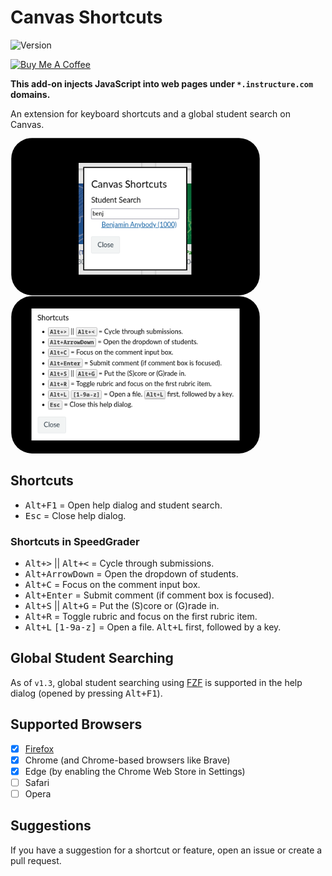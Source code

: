 # Canvas Shortcuts

![Version](https://img.shields.io/badge/version-v1.4-green)

<a href="https://www.buymeacoffee.com/dbuckley" target="_blank"><img src="https://cdn.buymeacoffee.com/buttons/default-orange.png" alt="Buy Me A Coffee" height="41" width="174"></a>

**This add-on injects JavaScript into web pages under `*.instructure.com` domains.**

An extension for keyboard shortcuts and a global student search on Canvas.

<img src="screenshots/student-search.png" width="400" style="    clip-path: inset(30px 50px 30px 50px round 25px); scale: 1.325">
<img src="screenshots/speedgrader-shortcuts.png" width="400" style="    clip-path: inset(30px 50px 30px 50px round 25px); scale: 1.325">

## Shortcuts

<ul>
    <li><kbd>Alt+F1</kbd> = Open help dialog and student search.</li>
    <li><kbd>Esc</kbd> = Close help dialog.</li>
</ul>

### Shortcuts in SpeedGrader

<ul>
    <li><kbd>Alt+&gt;</kbd> || <kbd>Alt+&lt;</kbd> = Cycle through submissions.</li>
    <li><kbd>Alt+ArrowDown</kbd> = Open the dropdown of students.</li>
    <li><kbd>Alt+C</kbd> = Focus on the comment input box.</li>
    <li><kbd>Alt+Enter</kbd> = Submit comment (if comment box is focused).</li>
    <li><kbd>Alt+S</kbd> || <kbd>Alt+G</kbd> = Put the (S)core or (G)rade in.</li>
    <li><kbd>Alt+R</kbd> = Toggle rubric and focus on the first rubric item.</li>
    <li><kbd>Alt+L</kbd> <kbd>[1-9a-z]</kbd> = Open a file. <kbd>Alt+L</kbd> first, followed by a key.</li>
</ul>

## Global Student Searching

As of `v1.3`, global student searching using [FZF](https://fzf.netlify.app/docs/latest) is supported in the help dialog (opened by pressing <kbd>Alt+F1</kbd>).

## Supported Browsers

- [x] [Firefox](https://addons.mozilla.org/en-US/firefox/addon/canvas-shortcuts/)
- [x] Chrome (and Chrome-based browsers like Brave)
- [x] Edge (by enabling the Chrome Web Store in Settings)
- [ ] Safari
- [ ] Opera

## Suggestions

If you have a suggestion for a shortcut or feature, open an issue or create a pull request.

